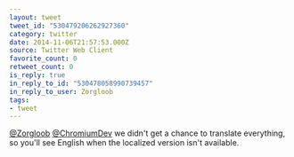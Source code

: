 ```yaml
---
layout: tweet
tweet_id: "530479206262927360"
category: twitter
date: 2014-11-06T21:57:53.000Z
source: Twitter Web Client
favorite_count: 0
retweet_count: 0
is_reply: true
in_reply_to_id: "530478058990739457"
in_reply_to_user: Zorgloob
tags:
- tweet
---
```


[@Zorgloob](https://twitter.com/@Zorgloob) [@ChromiumDev](https://twitter.com/@ChromiumDev) we didn't get a chance to translate everything, so you'll see English when the localized version isn't available.
